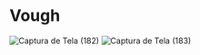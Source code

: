 # Vough

![Captura de Tela (182)](https://user-images.githubusercontent.com/79586479/127157373-a3acaf6c-6c4c-4d5d-afe3-9760ad1ddea3.png)
![Captura de Tela (183)](https://user-images.githubusercontent.com/79586479/127157404-90fc9d89-5356-4421-9d76-cd3e9ed08d82.png)

